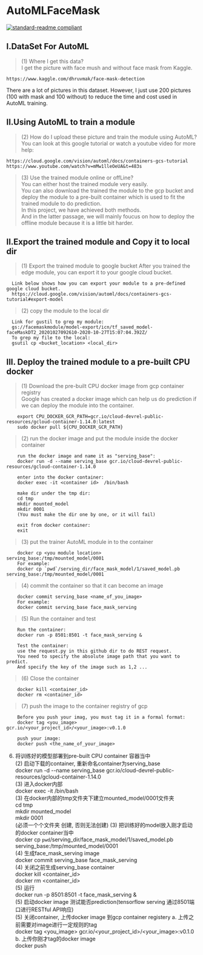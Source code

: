 # AutoMLFaceMask

[![standard-readme compliant](https://img.shields.io/badge/readme%20style-standard-brightgreen.svg?style=flat-square)](https://github.com/RichardLitt/standard-readme)

## I.DataSet For AutoML
  >(1) Where I get this data?  
    I get the picture with face mush and without face mask from Kaggle.  
  
    https://www.kaggle.com/dhruvmak/face-mask-detection  
          
  There are a lot of pictures in this dataset. However, I just use 200 pictures (100 with mask and 100 without) to reduce the time and cost used in AutoML training.   
## II.Using AutoML to train a module
  >(2) How do I upload these picture and train the module using AutoML?  
    You can look at this google tutorial or watch a youtube video for more help:  
          
    https://cloud.google.com/vision/automl/docs/containers-gcs-tutorial  
    https://www.youtube.com/watch?v=mMw1lleOeUA&t=483s  
            
   
   >(3) Use the trained module online or offLine?  
   You can either host the trained module very easily.  
   You can also download the trained the module to the gcp bucket and deploy the module to a pre-built container which is used to fit the trained module to do prediction.  
   In this project, we have achieved both methods.  
   And in the latter passage, we will mainly foucus on how to deploy the offline module because it is a little bit harder.  
   
## II.Export the trained module and Copy it to local dir
   >(1) Export the trained module to google bucket 
   After you trained the edge module, you can export it to your google cloud bucket.  
      
      Link below shows how you can export your module to a pre-defined google cloud bucket.  
      https://cloud.google.com/vision/automl/docs/containers-gcs-tutorial#export-model    
     
   >(2) copy the module to the local dir
   
      Link for gustil to grep my module:
      gs://facemaskmodule/model-export/icn/tf_saved_model-faceMaskDT2_20201027092610-2020-10-27T15:07:04.392Z/  
      To grep my file to the local:  
      gsutil cp <bucket_location> <local_dir>  
      
## III. Deploy the trained module to a pre-built CPU docker 
   >(1) Download the pre-built CPU docker image from gcp container registry    
   Google has created a docker image which can help us do prediction if we can deploy the module into the container.  
      
        export CPU_DOCKER_GCR_PATH=gcr.io/cloud-devrel-public-resources/gcloud-container-1.14.0:latest  
        sudo docker pull ${CPU_DOCKER_GCR_PATH}  
     
     
   >(2) run the docker image and put the module inside the docker container  
    
        run the docker image and name it as "serving_base":
        docker run -d --name serving_base gcr.io/cloud-devrel-public-resources/gcloud-container-1.14.0
        
        enter into the docker container:
        docker exec -it <container id>  /bin/bash
        
        make dir under the tmp dir: 
        cd tmp
        mkdir mounted_model
        mkdir 0001
        (You must make the dir one by one, or it will fail)
        
        exit from docker container:  
        exit
        
   >(3) put the trainer AutoML module in to the container  
    
        docker cp <you module location> serving_base:/tmp/mounted_model/0001
        For example:
        docker cp `pwd`/serving_dir/face_mask_model/1/saved_model.pb serving_base:/tmp/mounted_model/0001
        
   >(4) commit the container so that it can become an image 
    
        docker commit serving_base <name_of_you_image>
        For example:
        docker commit serving_base face_mask_serving
        
   >(5) Run the container and test
        
        Run the container:
        docker run -p 8501:8501 -t face_mask_serving &
        
        Test the container:  
        use the request.py in this github dir to do REST request.  
        You need to specify the absolute image path that you want to predict.  
        And specify the key of the image such as 1,2 ...  
        
   >(6) Close the container 
        
        docker kill <container_id>
        docker rm <container_id>
        
   >(7) push the image to the container registry of gcp
     
        Before you push your imag, you must tag it in a formal format:    
        docker tag <you_image> gcr.io/<your_project_id>/<your_image>:v0.1.0
        
        push your image:
        docker push <the_name_of_your_image>
        
        
6. 将训练好的模型部署到pre-built CPU container 容器当中  
  (2) 启动下载的container, 重新命名container为serving_base  
        docker run -d --name serving_base gcr.io/cloud-devrel-public-resources/gcloud-container-1.14.0  
  (3)  进入docker内部  
      docker exec -it <container id>  /bin/bash  
  (3)  在docker内部的tmp文件夹下建立mounted_model/0001文件夹  
      cd tmp  
      mkdir mounted_model  
      mkdir 0001  
      (必须一个个文件夹 创建, 否则无法创建)
  (3) 把训练好的model放入刚才启动的docker container当中  
       docker cp `pwd`/serving_dir/face_mask_model/1/saved_model.pb serving_base:/tmp/mounted_model/0001    
  (4) 生成face_mask_serving image  
       docker commit serving_base face_mask_serving  
  (4)  关闭之前生成serving_base container  
      docker kill <container_id>    
      docker rm <container_id>  
  (5) 运行  
      docker run -p 8501:8501 -t face_mask_serving &  
  (5) 启动docker image 测试能否prediction(tensorflow serving 通过8501端口进行RESTful API响应)  
  (5) 关闭container, 上传docker image 到gcp container registery
      a. 上传之前需要对image进行一定规则的tag  
        docker tag <you_image> gcr.io/<your_project_id>/<your_image>:v0.1.0  
      b.  上传你刚才tag的docker image  
        docker push <you-pre-taged-image>
       
      
